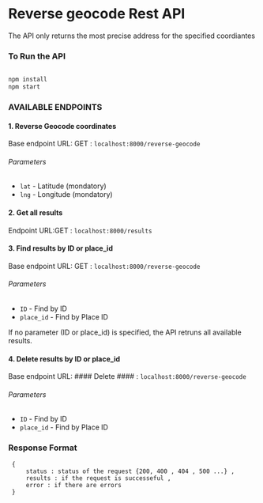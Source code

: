 # Reverse geocode Rest API

The API only returns the most precise address for the specified coordiantes

### To Run the API

``` sh

npm install
npm start

```

### AVAILABLE ENDPOINTS

#### 1. Reverse Geocode coordinates

Base endpoint URL: GET : `localhost:8000/reverse-geocode`

###### Parameters

* `lat` - Latitude (mondatory)
* `lng` - Longitude (mondatory)


#### 2. Get all results

   Endpoint URL:GET : `localhost:8000/results`


#### 3. Find results by ID or place_id

Base endpoint URL: GET :  `localhost:8000/reverse-geocode`

###### Parameters

* `ID` - Find by ID 
* `place_id` - Find by Place ID 

If no parameter (ID or place_id) is specified, the API retruns all available results.



#### 4. Delete results by ID or place_id

Base endpoint URL: #### Delete #### :  `localhost:8000/reverse-geocode`

###### Parameters


* `ID` - Find by ID 
* `place_id` - Find by Place ID 


### Response Format

```
 {
     status : status of the request {200, 400 , 404 , 500 ...} ,
     results : if the request is successeful , 
     error : if there are errors
 }
```